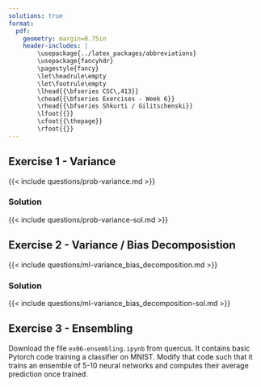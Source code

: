 ```yaml
---
solutions: true
format:
  pdf:
    geometry: margin=0.75in
    header-includes: |
        \usepackage{../latex_packages/abbreviations}
        \usepackage{fancyhdr}
        \pagestyle{fancy}
        \let\headrule\empty
        \let\footrule\empty
        \lhead{{\bfseries CSC\,413}}
        \chead{{\bfseries Exercises - Week 6}}
        \rhead{{\bfseries Shkurti / Gilitschenski}}
        \lfoot{{}}
        \cfoot{{\thepage}}
        \rfoot{{}}
---
```

## Exercise 1 - Variance
{{< include questions/prob-variance.md >}}

### Solution
{{< include questions/prob-variance-sol.md >}}

## Exercise 2 - Variance / Bias Decomposistion
{{< include questions/ml-variance_bias_decomposition.md >}}

### Solution
{{< include questions/ml-variance_bias_decomposition-sol.md >}}

## Exercise 3 - Ensembling
Download the file `ex06-ensembling.ipynb` from quercus. It contains basic Pytorch code training a classifier on MNIST. Modify that code such that it trains an ensemble of 5-10 neural networks and computes their average prediction once trained.